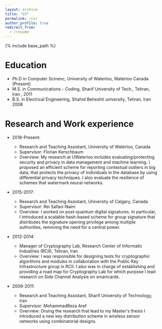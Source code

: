 ```yaml
---
layout: archive
title: "CV"
permalink: /cv/
author_profile: true
redirect_from:
  - /resume
---
```


{% include base_path %}

Education
======
* Ph.D in Computer Scinenc, University of Waterloo, Waterloo Canada (Present)
* M.S. in Communications - Coding, Sharif University of Tech., Tehran, Iran , 2011
* B.S. in Electrical Engineering, Shahid Beheshti university, Tehran, Iran 2008

Research and Work experience
======
* 2018-Present: 
  * Research and Teaching Assistant, University of Waterloo, Canada
  * Supervisor: Florian Kerschbaum
  * Overview: My research at UWaterloo includes evaluating/protecting security and privacy in data management and machine learning. I proposed an efficient scheme for reporting contextual outliers in big data, that protects the privacy of individuals in the database by using differential privacy techniques. I also evaluate the resilience of schemes that watermark neural networks. 
  
* 2015-2017: 
  * Research and Teaching Assistant, University of Calgary, Canada
  * Supervisor: Rei Safavi-Naini
  * Overview: I worked on post-quantum digital signatures. In particular, I introduced a scalable hash-based scheme for group signature that distributes the signature opening privilege among multiple authorities, removing the need for a central power. 

* 2012-2014: 
  * Manager of Cryptography Lab, Research Center of Informatic Industries (RCII), Tehran, Iran
  * Overview: I was responsible for designing tests for cryptographic algorithms and modules in collaboration with the Public Key Infrastructure group in RCII. I also was in charge of establishing and providing a road map for Cryptography Lab for which purpose I lead research on Side Channel Analysis on smartcards.  

* 2009-2011:
  * Research and Teaching Assistant, Sharif University of Technology, Iran
  * Supervisor: MohammadReza Aref
  * Overview: Druing the research that lead to my Master's thesis I introduced a new key distribution scheme in wireless sensor networks using combinatorial designs. 
